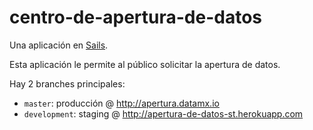 # centro-de-apertura-de-datos

Una aplicación en [Sails](http://sailsjs.org).


Esta aplicación le permite al público solicitar la apertura de datos.


Hay 2 branches principales:
  - ``master``: producción @ http://apertura.datamx.io
  - ``development``: staging @ http://apertura-de-datos-st.herokuapp.com

